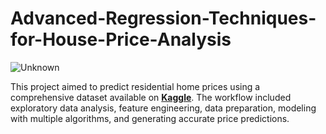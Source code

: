 # Advanced-Regression-Techniques-for-House-Price-Analysis

![Unknown](https://github.com/user-attachments/assets/20f55ad4-f85f-45e2-b21d-220f38607aad)

This project aimed to predict residential home prices using a comprehensive dataset available on **[Kaggle](https://www.kaggle.com/)**. The workflow included exploratory data analysis, feature engineering, data preparation, modeling with multiple algorithms, and generating accurate price predictions.

